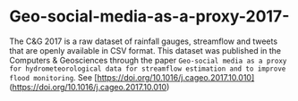 # Geo-social-media-as-a-proxy-2017-
The C&amp;G 2017 is a raw dataset of rainfall gauges, streamflow and tweets that are openly available in CSV format. This dataset was published in the Computers &amp; Geosciences through the paper `Geo-social media as a proxy for hydrometeorological data for streamflow estimation and to improve flood monitoring`. See [https://doi.org/10.1016/j.cageo.2017.10.010] (https://doi.org/10.1016/j.cageo.2017.10.010)

